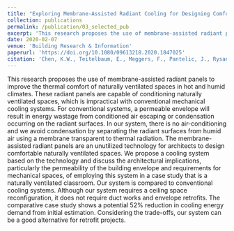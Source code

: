 ```yaml
---
title: "Exploring Membrane-Assisted Radiant Cooling for Designing Comfortable Naturally Ventilated Spaces in the Tropics"
collection: publications
permalink: /publication/03_selected_pub
excerpt: 'This research proposes the use of membrane-assisted radiant panels to improve the thermal comfort of naturally ventilated spaces in hot and humid climates.'
date: 2020-02-07
venue: 'Building Research & Information'
paperurl: 'https://doi.org/10.1080/09613218.2020.1847025'
citation: 'Chen, K.W., Teitelbaum, E., Meggers, F., Pantelic, J., Rysanek, A., (2020). Exploring Membrane-Assisted Radiant Cooling for Designing Comfortable Naturally Ventilated Spaces in the Tropics. Building Research & Information 1–13.'
---
```


This research proposes the use of membrane-assisted radiant panels to improve the thermal comfort of naturally ventilated spaces in hot and humid climates. These radiant panels are capable of conditioning naturally ventilated spaces, which is impractical with conventional mechanical cooling systems. For conventional systems, a permeable envelope will result in energy wastage from conditioned air escaping or condensation occurring on the radiant surfaces. In our system, there is no air-conditioning and we avoid condensation by separating the radiant surfaces from humid air using a membrane transparent to thermal radiation. The membrane-assisted radiant panels are an unutilized technology for architects to design comfortable naturally ventilated spaces. We propose a cooling system based on the technology and discuss the architectural implications, particularly the permeability of the building envelope and requirements for mechanical spaces, of employing this system in a case study that is a naturally ventilated classroom. Our system is compared to conventional cooling systems. Although our system requires a ceiling space reconfiguration, it does not require duct works and envelope retrofits. The comparative case study shows a potential 52% reduction in cooling energy demand from initial estimation. Considering the trade-offs, our system can be a good alternative for retrofit projects.

